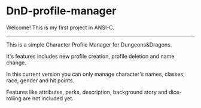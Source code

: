 # DnD-profile-manager
Welcome! This is my first project in ANSI-C.

-----------------

This is a simple Character Profile Manager for Dungeons&Dragons.

It's features includes new profile creation, profile deletion and name change.

In this current version you can only manage character's names, classes, race, gender and hit points.

Features like attributes, perks, description, background story and dice-rolling are not included yet.


